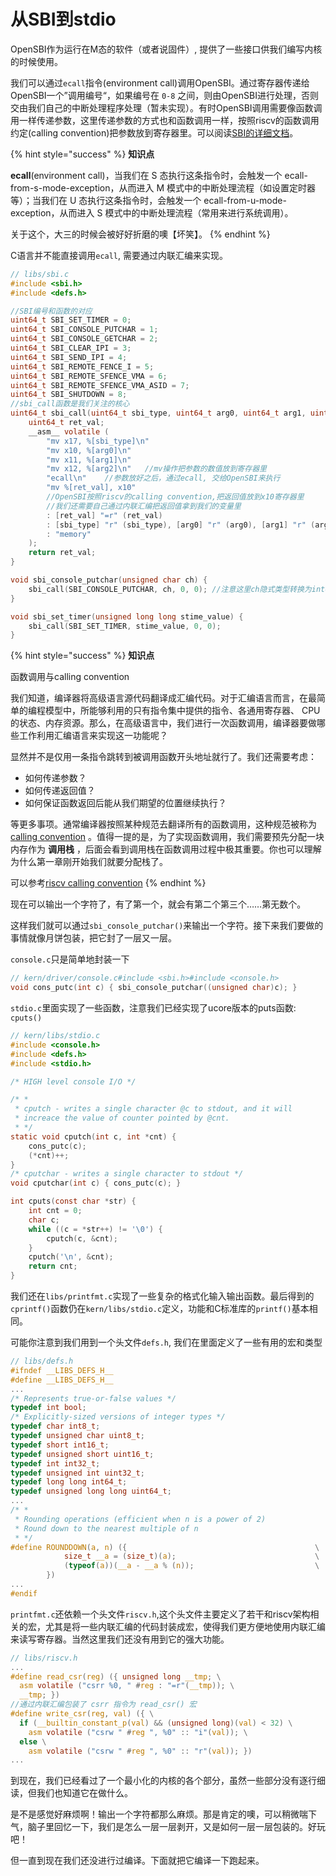 # 从SBI到stdio

OpenSBI作为运行在M态的软件（或者说固件）, 提供了一些接口供我们编写内核的时候使用。

我们可以通过`ecall`指令\(environment call\)调用OpenSBI。通过寄存器传递给OpenSBI一个”调用编号“，如果编号在 `0-8` 之间，则由OpenSBI进行处理，否则交由我们自己的中断处理程序处理（暂未实现）。有时OpenSBI调用需要像函数调用一样传递参数，这里传递参数的方式也和函数调用一样，按照riscv的函数调用约定\(calling convention\)把参数放到寄存器里。可以阅读[SBI的详细文档](https://github.com/riscv/riscv-sbi-doc/blob/master/riscv-sbi.adoc)。

{% hint style="success" %}
**知识点**

**ecall**\(environment call\)，当我们在 S 态执行这条指令时，会触发一个 ecall-from-s-mode-exception，从而进入 M 模式中的中断处理流程（如设置定时器等）；当我们在 U 态执行这条指令时，会触发一个 ecall-from-u-mode-exception，从而进入 S 模式中的中断处理流程（常用来进行系统调用）。

关于这个，大三的时候会被好好折磨的噢【坏笑】。
{% endhint %}

C语言并不能直接调用`ecall`, 需要通过内联汇编来实现。

```c
// libs/sbi.c
#include <sbi.h>
#include <defs.h>

//SBI编号和函数的对应
uint64_t SBI_SET_TIMER = 0;
uint64_t SBI_CONSOLE_PUTCHAR = 1;
uint64_t SBI_CONSOLE_GETCHAR = 2;
uint64_t SBI_CLEAR_IPI = 3;
uint64_t SBI_SEND_IPI = 4;
uint64_t SBI_REMOTE_FENCE_I = 5;
uint64_t SBI_REMOTE_SFENCE_VMA = 6;
uint64_t SBI_REMOTE_SFENCE_VMA_ASID = 7;
uint64_t SBI_SHUTDOWN = 8;
//sbi_call函数是我们关注的核心
uint64_t sbi_call(uint64_t sbi_type, uint64_t arg0, uint64_t arg1, uint64_t arg2) {
    uint64_t ret_val;
    __asm__ volatile (
        "mv x17, %[sbi_type]\n"
        "mv x10, %[arg0]\n"
        "mv x11, %[arg1]\n"
        "mv x12, %[arg2]\n"   //mv操作把参数的数值放到寄存器里
        "ecall\n"    //参数放好之后，通过ecall, 交给OpenSBI来执行
        "mv %[ret_val], x10"  
        //OpenSBI按照riscv的calling convention,把返回值放到x10寄存器里
        //我们还需要自己通过内联汇编把返回值拿到我们的变量里
        : [ret_val] "=r" (ret_val)
        : [sbi_type] "r" (sbi_type), [arg0] "r" (arg0), [arg1] "r" (arg1), [arg2] "r" (arg2)
        : "memory"
    );
    return ret_val;
}

void sbi_console_putchar(unsigned char ch) {
    sbi_call(SBI_CONSOLE_PUTCHAR, ch, 0, 0); //注意这里ch隐式类型转换为int64_t
}

void sbi_set_timer(unsigned long long stime_value) {
    sbi_call(SBI_SET_TIMER, stime_value, 0, 0);
}
```

{% hint style="success" %}
**知识点**

函数调用与calling convention

我们知道，编译器将高级语言源代码翻译成汇编代码。对于汇编语言而言，在最简单的编程模型中，所能够利用的只有指令集中提供的指令、各通用寄存器、 CPU 的状态、内存资源。那么，在高级语言中，我们进行一次函数调用，编译器要做哪些工作利用汇编语言来实现这一功能呢？

显然并不是仅用一条指令跳转到被调用函数开头地址就行了。我们还需要考虑：

* 如何传递参数？
* 如何传递返回值？
* 如何保证函数返回后能从我们期望的位置继续执行？

等更多事项。通常编译器按照某种规范去翻译所有的函数调用，这种规范被称为 [calling convention](https://en.wikipedia.org/wiki/Calling_convention) 。值得一提的是，为了实现函数调用，我们需要预先分配一块内存作为 **调用栈** ，后面会看到调用栈在函数调用过程中极其重要。你也可以理解为什么第一章刚开始我们就要分配栈了。

可以参考[riscv calling convention](https://riscv.org/wp-content/uploads/2015/01/riscv-calling.pdf)
{% endhint %}

现在可以输出一个字符了，有了第一个，就会有第二个第三个……第无数个。

这样我们就可以通过`sbi_console_putchar()`来输出一个字符。接下来我们要做的事情就像月饼包装，把它封了一层又一层。

`console.c`只是简单地封装一下

```c
// kern/driver/console.c#include <sbi.h>#include <console.h>
void cons_putc(int c) { sbi_console_putchar((unsigned char)c); }
```

`stdio.c`里面实现了一些函数，注意我们已经实现了ucore版本的puts函数: `cputs()`

```c
// kern/libs/stdio.c
#include <console.h>
#include <defs.h>
#include <stdio.h>

/* HIGH level console I/O */

/* *
 * cputch - writes a single character @c to stdout, and it will
 * increace the value of counter pointed by @cnt.
 * */
static void cputch(int c, int *cnt) {
    cons_putc(c);
    (*cnt)++;
}
/* cputchar - writes a single character to stdout */
void cputchar(int c) { cons_putc(c); }

int cputs(const char *str) {
    int cnt = 0;
    char c;
    while ((c = *str++) != '\0') {
        cputch(c, &cnt);
    }
    cputch('\n', &cnt);
    return cnt;
}
```

我们还在`libs/printfmt.c`实现了一些复杂的格式化输入输出函数。最后得到的`cprintf()`函数仍在`kern/libs/stdio.c`定义，功能和C标准库的`printf()`基本相同。

可能你注意到我们用到一个头文件`defs.h`, 我们在里面定义了一些有用的宏和类型

```c
// libs/defs.h
#ifndef __LIBS_DEFS_H__
#define __LIBS_DEFS_H__
...
/* Represents true-or-false values */
typedef int bool;
/* Explicitly-sized versions of integer types */
typedef char int8_t;
typedef unsigned char uint8_t;
typedef short int16_t;
typedef unsigned short uint16_t;
typedef int int32_t;
typedef unsigned int uint32_t;
typedef long long int64_t;
typedef unsigned long long uint64_t;
...
/* *
 * Rounding operations (efficient when n is a power of 2)
 * Round down to the nearest multiple of n
 * */
#define ROUNDDOWN(a, n) ({                                          \
            size_t __a = (size_t)(a);                               \
            (typeof(a))(__a - __a % (n));                           \
        })
...
#endif
```

`printfmt.c`还依赖一个头文件`riscv.h`,这个头文件主要定义了若干和riscv架构相关的宏，尤其是将一些内联汇编的代码封装成宏，使得我们更方便地使用内联汇编来读写寄存器。当然这里我们还没有用到它的强大功能。

```c
// libs/riscv.h
...
#define read_csr(reg) ({ unsigned long __tmp; \
  asm volatile ("csrr %0, " #reg : "=r"(__tmp)); \
  __tmp; })
//通过内联汇编包装了 csrr 指令为 read_csr() 宏
#define write_csr(reg, val) ({ \
  if (__builtin_constant_p(val) && (unsigned long)(val) < 32) \
    asm volatile ("csrw " #reg ", %0" :: "i"(val)); \
  else \
    asm volatile ("csrw " #reg ", %0" :: "r"(val)); })
...
```

到现在，我们已经看过了一个最小化的内核的各个部分，虽然一些部分没有逐行细读，但我们也知道它在做什么。

是不是感觉好麻烦啊！输出一个字符都那么麻烦。那是肯定的噢，可以稍微喘下气，脑子里回忆一下，我们是怎么一层一层剥开，又是如何一层一层包装的。好玩吧！

但一直到现在我们还没进行过编译。下面就把它编译一下跑起来。

